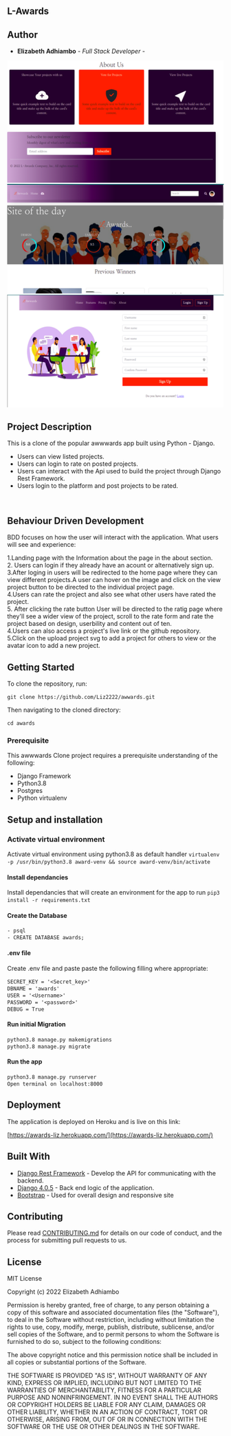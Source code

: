 ## L-Awards



## Author

  - **Elizabeth Adhiambo** - *Full Stack Developer* -
    



<img src="static/images/awards1.png">
<img src="static/images/awards2.png">
<img src="static/images/awards3.png">

## Project Description

This is a clone of the popular awwwards app  built using Python - Django.

- Users  can view listed projects.
- Users can login to rate on posted projects.
- Users can interact with the Api used to build the project through Django Rest Framework.
- Users login to the platform and post projects to be rated.


<br>

## Behaviour Driven Development
BDD focuses on how the user will interact with the application. What users will see and experience:

1.Landing page with the Information about the page in the about section.<br>
2. Users can login if they already have an acount or alternatively sign up.<br>
3.After loging in users will be redirected to the home page where they can view different projects.A user can hover on the image and click on the view project button to be directed to the individual project page.<br>
4.Users can rate the project and also see what other users have rated the project.<br>
5. After clicking the rate button User will be directed to the ratig page where they'll see a wider view of the project, scroll to the rate form and rate the project based on design, userbility and content out of ten.<br>
4.Users can also  access a project's live link or the github repository.<br>
5.Click on the upload project svg to add a project for others to view or the avatar icon to add a new project.<br>



## Getting Started

To clone the repository, run:

    git clone https://github.com/Liz2222/awwards.git

Then navigating to the cloned directory:

    cd awards


### Prerequisite
This awwwards Clone project requires a prerequisite understanding of the following:
- Django Framework
- Python3.8
- Postgres
- Python virtualenv

## Setup and installation

###  Activate virtual environment
Activate virtual environment using python3.8 as default handler
    `virtualenv -p /usr/bin/python3.8 award-venv && source award-venv/bin/activate`
####  Install dependancies
Install dependancies that will create an environment for the app to run `pip3 install -r requirements.txt`
####  Create the Database
    - psql
    - CREATE DATABASE awards;
####  .env file
Create .env file and paste paste the following filling where appropriate:

    SECRET_KEY = '<Secret_key>'
    DBNAME = 'awards'
    USER = '<Username>'
    PASSWORD = '<password>'
    DEBUG = True
#### Run initial Migration
    python3.8 manage.py makemigrations 
    python3.8 manage.py migrate
#### Run the app
    python3.8 manage.py runserver
    Open terminal on localhost:8000

## Deployment

The application is deployed on Heroku and is live on this link:

[https://awards-liz.herokuapp.com/](https://awards-liz.herokuapp.com/)

## Built With

  - [Django Rest Framework](https://www.django-rest-framework.org/) - Develop the API for communicating with the backend.
  - [Django 4.0.5](https://docs.djangoproject.com/en/4.0/releases/4.0.4/) - Back end logic of the application.
  - [Bootstrap](https://getbootstrap.com/) - Used for overall design and responsive site
  

## Contributing

Please read [CONTRIBUTING.md](CONTRIBUTING.md) for details on our code
of conduct, and the process for submitting pull requests to us.


## License

MIT License

Copyright (c) 2022 Elizabeth Adhiambo

Permission is hereby granted, free of charge, to any person obtaining a copy
of this software and associated documentation files (the "Software"), to deal
in the Software without restriction, including without limitation the rights
to use, copy, modify, merge, publish, distribute, sublicense, and/or sell
copies of the Software, and to permit persons to whom the Software is
furnished to do so, subject to the following conditions:

The above copyright notice and this permission notice shall be included in all
copies or substantial portions of the Software.

THE SOFTWARE IS PROVIDED "AS IS", WITHOUT WARRANTY OF ANY KIND, EXPRESS OR
IMPLIED, INCLUDING BUT NOT LIMITED TO THE WARRANTIES OF MERCHANTABILITY,
FITNESS FOR A PARTICULAR PURPOSE AND NONINFRINGEMENT. IN NO EVENT SHALL THE
AUTHORS OR COPYRIGHT HOLDERS BE LIABLE FOR ANY CLAIM, DAMAGES OR OTHER
LIABILITY, WHETHER IN AN ACTION OF CONTRACT, TORT OR OTHERWISE, ARISING FROM,
OUT OF OR IN CONNECTION WITH THE SOFTWARE OR THE USE OR OTHER DEALINGS IN THE
SOFTWARE.

